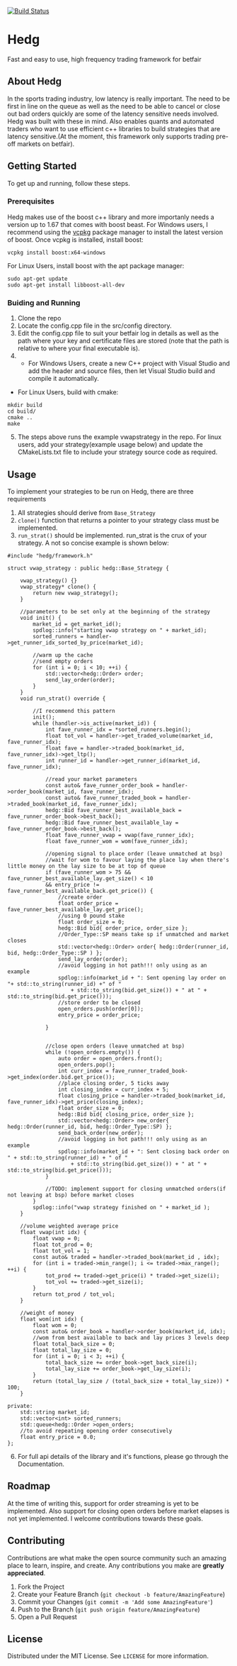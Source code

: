 [![Build Status](https://app.travis-ci.com/tosinalagbe/hedg.svg?branch=main)](https://app.travis-ci.com/tosinalagbe/hedg)

# Hedg
Fast and easy to use, high frequency trading framework for betfair

<!-- ABOUT THE PROJECT -->
## About Hedg
In the sports trading industry, low latency is really important. The need to be first in line on the queue as well as the need to be able to cancel or close out bad orders quickly are some of the latency sensitive needs involved. Hedg was built with these in mind. Also enables quants and automated traders who want to use efficient c++ libraries to build strategies that are latency sensitive.(At the moment, this framework only supports trading pre-off markets on betfair).

<!-- GETTING STARTED -->
## Getting Started
To get up and running, follow these steps.

### Prerequisites
Hedg makes use of the boost c++ library and more importanly needs a version up to 1.67 that comes with boost beast.
For Windows users, I recommend using the [vcpkg](https://github.com/microsoft/vcpkg#quick-start-windows) package manager to install the latest version of boost. Once vcpkg is installed, install boost:
```
vcpkg install boost:x64-windows
```
For Linux Users, install boost with the apt package manager:
```
sudo apt-get update
sudo apt-get install libboost-all-dev
```

### Buiding and Running
1. Clone the repo
2. Locate the config.cpp file in the src/config directory.
3. Edit the config.cpp file to suit your betfair log in details as well as the path where your key and certificate files are stored (note that the path is relative to where your final executable is).
4. - For Windows Users, create a new C++ project with Visual Studio and add the header and source files, then let Visual Studio build and compile it automatically.
 - For Linux Users, build with cmake:
  ```
  mkdir build
  cd build/
  cmake ..
  make
  ```
5. The steps above runs the example vwapstrategy in the repo. For linux users, add your strategy(example usage below) and update the CMakeLists.txt file to include your strategy source code as required.

## Usage
To implement your strategies to be run on Hedg, there are three requirements
1. All strategies should derive from ```Base_Strategy```
2. ```clone()``` function that returns a pointer to your strategy class must be implemented.
3. ```run_strat()``` should be implemented. run_strat is the crux of your strategy.
A not so concise example is shown below:
```
#include "hedg/framework.h"

struct vwap_strategy : public hedg::Base_Strategy {

	vwap_strategy() {}
	vwap_strategy* clone() {
		return new vwap_strategy();
	}

	//parameters to be set only at the beginning of the strategy
	void init() {
		market_id = get_market_id();
		spdlog::info("starting vwap strategy on " + market_id);
		sorted_runners = handler->get_runner_idx_sorted_by_price(market_id);

		//warm up the cache
		//send empty orders
		for (int i = 0; i < 10; ++i) {
			std::vector<hedg::Order> order;
			send_lay_order(order);
		}
	}
	void run_strat() override {

		//I recommend this pattern
		init();
		while (handler->is_active(market_id)) {
			int fave_runner_idx = *sorted_runners.begin();	
			float tot_vol = handler->get_traded_volume(market_id, fave_runner_idx);
			float fave = handler->traded_book(market_id, fave_runner_idx)->get_ltp();
			int runner_id = handler->get_runner_id(market_id, fave_runner_idx);

			//read your market parameters
			const auto& fave_runner_order_book = handler->order_book(market_id, fave_runner_idx);
			const auto& fave_runner_traded_book = handler->traded_book(market_id, fave_runner_idx);
			hedg::Bid fave_runner_best_available_back = fave_runner_order_book->best_back();
			hedg::Bid fave_runner_best_available_lay = fave_runner_order_book->best_back();
			float fave_runner_vwap = vwap(fave_runner_idx);
			float fave_runner_wom = wom(fave_runner_idx);

			//opening signal to place order (leave unmatched at bsp)
			//wait for wom to favour laying the place lay when there's little money on the lay size to be at top of queue
			if (fave_runner_wom > 75 && fave_runner_best_available_lay.get_size() < 10
			&& entry_price != fave_runner_best_available_back.get_price()) {
				//create order
				float order_price = fave_runner_best_available_lay.get_price();
				//using 0 pound stake
				float order_size = 0;
				hedg::Bid bid{ order_price, order_size };
				//Order_Type::SP means take sp if unmatched and market closes
				std::vector<hedg::Order> order{ hedg::Order(runner_id, bid, hedg::Order_Type::SP ) };
				send_lay_order(order);
				//avoid logging in hot path!!! only using as an example
				spdlog::info(market_id + ": Sent opening lay order on "+ std::to_string(runner_id) +" of "
					+ std::to_string(bid.get_size()) + " at " + std::to_string(bid.get_price()));
				//store order to be closed
				open_orders.push(order[0]);
				entry_price = order_price;
				
			}

		
			//close open orders (leave unmatched at bsp)
			while (!open_orders.empty()) {
				auto order = open_orders.front();
				open_orders.pop();
				int curr_index = fave_runner_traded_book->get_index(order.bid.get_price());
				//place closing order, 5 ticks away
				int closing_index = curr_index + 5;
				float closing_price = handler->traded_book(market_id, fave_runner_idx)->get_price(closing_index);
				float order_size = 0;
				hedg::Bid bid{ closing_price, order_size };
				std::vector<hedg::Order> new_order{ hedg::Order(runner_id, bid, hedg::Order_Type::SP) };
				send_back_order(new_order);
				//avoid logging in hot path!!! only using as an example
				spdlog::info(market_id + ": Sent closing back order on " + std::to_string(runner_id) + " of "
					+ std::to_string(bid.get_size()) + " at " + std::to_string(bid.get_price()));
			}
			
			//TODO: implement support for closing unmatched orders(if not leaving at bsp) before market closes
		}
		spdlog::info("vwap strategy finished on " + market_id );
	}

	//volume weighted average price
	float vwap(int idx) {
		float vwap = 0;
		float tot_prod = 0;
		float tot_vol = 1;
		const auto& traded = handler->traded_book(market_id , idx);
		for (int i = traded->min_range(); i <= traded->max_range(); ++i) {
			tot_prod += traded->get_price(i) * traded->get_size(i);
			tot_vol += traded->get_size(i);
		}
		return tot_prod / tot_vol;
	}

	//weight of money
	float wom(int idx) {
		float wom = 0;
		const auto& order_book = handler->order_book(market_id, idx);
		//wom from best available to back and lay prices 3 levels deep
		float total_back_size = 0;
		float total_lay_size = 0;
		for (int i = 0; i < 3; ++i) {
			total_back_size += order_book->get_back_size(i);
			total_lay_size += order_book->get_lay_size(i);
		}
		return (total_lay_size / (total_back_size + total_lay_size)) * 100;
	}

private:
	std::string market_id;
	std::vector<int> sorted_runners;
	std::queue<hedg::Order >open_orders;
	//to avoid repeating opening order consecutively
	float entry_price = 0.0;
};

```
6. For full api details of the library and it's functions, please go through the Documentation.

<!-- ROADMAP -->
## Roadmap
At the time of writing this, support for order streaming is yet to be implemented. 
Also support for closing open orders before market elapses is not yet implemented.
I welcome contributions towards these goals.

<!-- CONTRIBUTING -->
## Contributing

Contributions are what make the open source community such an amazing place to learn, inspire, and create. Any contributions you make are **greatly appreciated**.

1. Fork the Project
2. Create your Feature Branch (`git checkout -b feature/AmazingFeature`)
3. Commit your Changes (`git commit -m 'Add some AmazingFeature'`)
4. Push to the Branch (`git push origin feature/AmazingFeature`)
5. Open a Pull Request

<!-- LICENSE -->
## License

Distributed under the MIT License. See `LICENSE` for more information.


